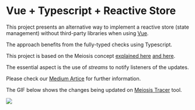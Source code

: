 # Vue + Typescript + Reactive Store

This project presents an alternative way to implement a reactive store (state management) without third-party libraries when using [Vue](https://vuejs.org/).

The approach benefits from the fully-typed checks using Typescript.

This project is based on the Meiosis concept [explained here](https://medium.com/@foxdonut00/you-dont-need-redux-mobx-rxjs-cerebral-6a735b150a02) [and here](http://meiosis.js.org/).

The essential aspect is the use of _streams_ to notify listeners of the updates.

Please check our [Medium Artice](https://medium.com/@dorival.pedroso/simple-reactive-state-management-in-react-hooks-65c23062c5f) for further information.

The GIF below shows the changes being updated on [Meiosis Tracer](https://github.com/foxdonut/meiosis-tracer) tool.

![](Vue-App.gif)
